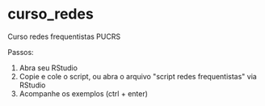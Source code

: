 # curso_redes
Curso redes frequentistas PUCRS

Passos:
1) Abra seu RStudio
2) Copie e cole o script, ou abra o arquivo "script redes frequentistas" via RStudio
3) Acompanhe os exemplos (ctrl + enter) 
